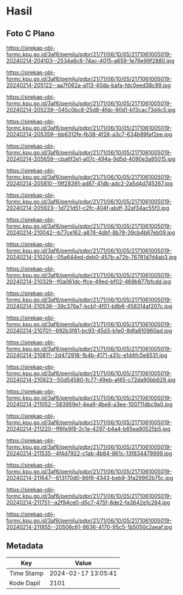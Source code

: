 # Hasil

## Foto C Plano

https://sirekap-obj-formc.kpu.go.id/3af6/pemilu/pdpr/21/71/06/10/05/2171061005019-20240214-204103--2534a6c8-74ac-4015-a659-1e76e99f2880.jpg

https://sirekap-obj-formc.kpu.go.id/3af6/pemilu/pdpr/21/71/06/10/05/2171061005019-20240214-205122--aa7f062a-a113-40da-bafa-fdc0eed38c99.jpg

https://sirekap-obj-formc.kpu.go.id/3af6/pemilu/pdpr/21/71/06/10/05/2171061005019-20240214-205239--045c0bc8-25d8-4fdc-90d1-b13cac73d4c5.jpg

https://sirekap-obj-formc.kpu.go.id/3af6/pemilu/pdpr/21/71/06/10/05/2171061005019-20240214-205359--bb6312fe-fb38-4f28-a3c7-634b99faf2ee.jpg

https://sirekap-obj-formc.kpu.go.id/3af6/pemilu/pdpr/21/71/06/10/05/2171061005019-20240214-205659--cba6f2e1-a07c-494a-9d5d-4090e3a95015.jpg

https://sirekap-obj-formc.kpu.go.id/3af6/pemilu/pdpr/21/71/06/10/05/2171061005019-20240214-205810--19f28391-ad87-41db-adc2-2a5d4d745267.jpg

https://sirekap-obj-formc.kpu.go.id/3af6/pemilu/pdpr/21/71/06/10/05/2171061005019-20240214-205923--1d721d51-c2fc-404f-abdf-32af34ac55f0.jpg

https://sirekap-obj-formc.kpu.go.id/3af6/pemilu/pdpr/21/71/06/10/05/2171061005019-20240214-210042--b77ce162-a876-4dbf-8b78-39cb4b67eb09.jpg

https://sirekap-obj-formc.kpu.go.id/3af6/pemilu/pdpr/21/71/06/10/05/2171061005019-20240214-210204--05a644ed-deb0-457b-a72b-76781d7d4ab3.jpg

https://sirekap-obj-formc.kpu.go.id/3af6/pemilu/pdpr/21/71/06/10/05/2171061005019-20240214-210329--f0a061dc-ffce-49ed-bf02-469b877bfcdd.jpg

https://sirekap-obj-formc.kpu.go.id/3af6/pemilu/pdpr/21/71/06/10/05/2171061005019-20240214-210536--39c376a7-bcb1-4f01-b8b6-458314af207c.jpg

https://sirekap-obj-formc.kpu.go.id/3af6/pemilu/pdpr/21/71/06/10/05/2171061005019-20240214-210701--692b3f81-bc93-45d3-b1e0-8dfa810960ad.jpg

https://sirekap-obj-formc.kpu.go.id/3af6/pemilu/pdpr/21/71/06/10/05/2171061005019-20240214-210811--2d472918-1b4b-4171-a31c-e1d4fc5e6531.jpg

https://sirekap-obj-formc.kpu.go.id/3af6/pemilu/pdpr/21/71/06/10/05/2171061005019-20240214-210923--50d54580-fc77-49eb-af45-c72da90bb628.jpg

https://sirekap-obj-formc.kpu.go.id/3af6/pemilu/pdpr/21/71/06/10/05/2171061005019-20240214-211052--583959e1-4ea9-4be8-a3ee-100711dbc9a0.jpg

https://sirekap-obj-formc.kpu.go.id/3af6/pemilu/pdpr/21/71/06/10/05/2171061005019-20240214-211220--ff6fe9f8-2c1e-4297-b4a4-b65ea90525b5.jpg

https://sirekap-obj-formc.kpu.go.id/3af6/pemilu/pdpr/21/71/06/10/05/2171061005019-20240214-211535--4f4d7922-c1ab-4b84-861c-13f834479999.jpg

https://sirekap-obj-formc.kpu.go.id/3af6/pemilu/pdpr/21/71/06/10/05/2171061005019-20240214-211647--613170d0-86f6-4343-beb8-3fa29962b75c.jpg

https://sirekap-obj-formc.kpu.go.id/3af6/pemilu/pdpr/21/71/06/10/05/2171061005019-20240214-211751--a2f94ce0-d5c7-475f-8de2-fa3642e1c284.jpg

https://sirekap-obj-formc.kpu.go.id/3af6/pemilu/pdpr/21/71/06/10/05/2171061005019-20240214-211855--20506c61-8636-4170-95c5-1b5050c2aeaf.jpg


## Metadata

| Key        | Value               |
| ---------- | ------------------- |
| Time Stamp | 2024-02-17 13:05:41 |
| Kode Dapil | 2101                |



